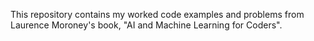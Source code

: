 This repository contains my worked code examples and problems from Laurence Moroney's book, "AI and Machine Learning for Coders".
